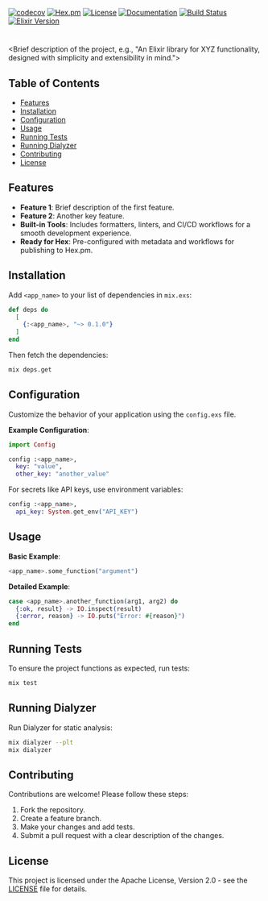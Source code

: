 [![codecov](https://codecov.io/gh/<username>/<repository>/graph/badge.svg?token=<token>)](https://codecov.io/gh/<username>/<repository>)
[![Hex.pm](https://img.shields.io/hexpm/v/<app_name>.svg)](https://hex.pm/packages/<app_name>)
[![License](https://img.shields.io/github/license/<username>/<repository>.svg)](https://github.com/<username>/<repository>/blob/main/LICENSE)
[![Documentation](https://img.shields.io/badge/docs-hexdocs-blue.svg)](https://hexdocs.pm/<app_name>)
[![Build Status](https://github.com/<username>/<repository>/actions/workflows/elixir.yml/badge.svg)](https://github.com/<username>/<repository>/actions)
[![Elixir Version](https://img.shields.io/badge/elixir-~%3E%201.16-purple.svg)](https://elixir-lang.org/)

# <Project Name>

<Brief description of the project, e.g., "An Elixir library for XYZ functionality, designed with simplicity and extensibility in mind.">

## Table of Contents

- [Features](#features)
- [Installation](#installation)
- [Configuration](#configuration)
- [Usage](#usage)
- [Running Tests](#running-tests)
- [Running Dialyzer](#running-dialyzer)
- [Contributing](#contributing)
- [License](#license)

## Features

- **Feature 1**: Brief description of the first feature.
- **Feature 2**: Another key feature.
- **Built-in Tools**: Includes formatters, linters, and CI/CD workflows for a smooth development experience.
- **Ready for Hex**: Pre-configured with metadata and workflows for publishing to Hex.pm.

## Installation

Add `<app_name>` to your list of dependencies in `mix.exs`:

```elixir
def deps do
  [
    {:<app_name>, "~> 0.1.0"}
  ]
end
```

Then fetch the dependencies:

```bash
mix deps.get
```

## Configuration

Customize the behavior of your application using the `config.exs` file.

**Example Configuration**:

```elixir
import Config

config :<app_name>,
  key: "value",
  other_key: "another_value"
```

For secrets like API keys, use environment variables:

```elixir
config :<app_name>,
  api_key: System.get_env("API_KEY")
```

## Usage

**Basic Example**:

```elixir
<app_name>.some_function("argument")
```

**Detailed Example**:

```elixir
case <app_name>.another_function(arg1, arg2) do
  {:ok, result} -> IO.inspect(result)
  {:error, reason} -> IO.puts("Error: #{reason}")
end
```

## Running Tests

To ensure the project functions as expected, run tests:

```bash
mix test
```

## Running Dialyzer

Run Dialyzer for static analysis:

```bash
mix dialyzer --plt
mix dialyzer
```

## Contributing

Contributions are welcome! Please follow these steps:

1. Fork the repository.
2. Create a feature branch.
3. Make your changes and add tests.
4. Submit a pull request with a clear description of the changes.

## License

This project is licensed under the Apache License, Version 2.0 - see the [LICENSE](LICENSE) file for details.
